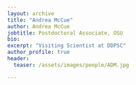 ```yaml
---
layout: archive
title: "Andrea McCue"
author: Andrea McCue
jobtitle: Postdoctoral Associate, OSU
bio:
excerpt: "Visiting Scientist at DDPSC"
author_profile: true
header:
  teaser: /assets/images/people/ADM.jpg

---
```

